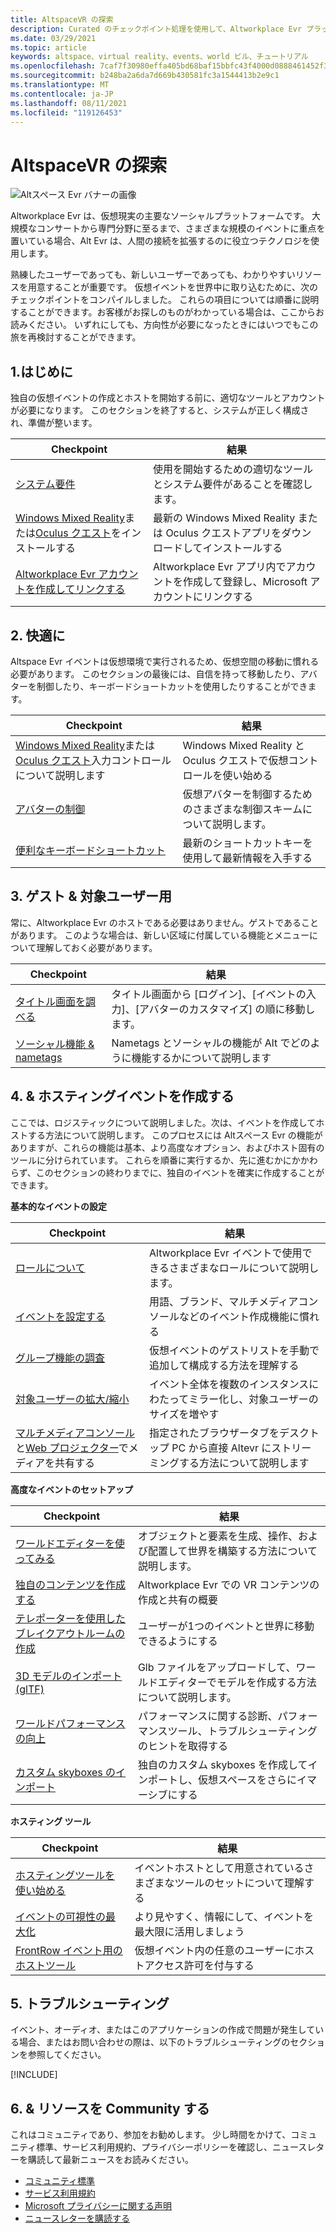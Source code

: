 ```yaml
---
title: AltspaceVR の探索
description: Curated のチェックポイント処理を使用して、Altworkplace Evr プラットフォームで仮想イベントの作成とホスティングを開始します。
ms.date: 03/29/2021
ms.topic: article
keywords: altspace、virtual reality、events、world ビル、チュートリアル
ms.openlocfilehash: 7caf7f30980effa405bd68baf15bbfc43f4000d0888461452f36a1445a0b8214
ms.sourcegitcommit: b248ba2a6da7d669b430581fc3a1544413b2e9c1
ms.translationtype: MT
ms.contentlocale: ja-JP
ms.lasthandoff: 08/11/2021
ms.locfileid: "119126453"
---
```

# <a name="exploring-altspacevr"></a>AltspaceVR の探索

![Altスペース Evr バナーの画像](images/altspace-vr-banner.png)

Altworkplace Evr は、仮想現実の主要なソーシャルプラットフォームです。 大規模なコンサートから専門分野に至るまで、さまざまな規模のイベントに重点を置いている場合、Alt Evr は、人間の接続を拡張するのに役立つテクノロジを使用します。

熟練したユーザーであっても、新しいユーザーであっても、わかりやすいリソースを用意することが重要です。 仮想イベントを世界中に取り込むために、次のチェックポイントをコンパイルしました。 これらの項目については順番に説明することができます。お客様がお探しのものがわかっている場合は、ここからお読みください。 いずれにしても、方向性が必要になったときにはいつでもこの旅を再検討することができます。

## <a name="1-getting-started"></a>1.はじめに

独自の仮想イベントの作成とホストを開始する前に、適切なツールとアカウントが必要になります。 このセクションを終了すると、システムが正しく構成され、準備が整います。

|  Checkpoint  |  結果  |
| --- | --- |
| [システム要件](getting-started/system-requirements.md) | 使用を開始するための適切なツールとシステム要件があることを確認します。 |
| [Windows Mixed Reality](getting-started/wmr-installation.md)または[Oculus クエスト](getting-started/oculus-installation.md)をインストールする| 最新の Windows Mixed Reality または Oculus クエストアプリをダウンロードしてインストールする |
| [Altworkplace Evr アカウントを作成してリンクする](getting-started/creating-and-linking-accounts.md) | Altworkplace Evr アプリ内でアカウントを作成して登録し、Microsoft アカウントにリンクする|

## <a name="2-getting-comfortable"></a>2. 快適に

Altspace Evr イベントは仮想環境で実行されるため、仮想空間の移動に慣れる必要があります。 このセクションの最後には、自信を持って移動したり、アバターを制御したり、キーボードショートカットを使用したりすることができます。

|  Checkpoint  |  結果  |
| --- | --- |
| [Windows Mixed Reality](getting-started/wmr-controls.md)または[Oculus クエスト](getting-started/oculus-controls.md)入力コントロールについて説明します | Windows Mixed Reality と Oculus クエストで仮想コントロールを使い始める |
| [アバターの制御](getting-started/avatar-controls.md) | 仮想アバターを制御するためのさまざまな制御スキームについて説明します。 |
| [便利なキーボードショートカット](getting-started/keyboard-shortcuts.md) | 最新のショートカットキーを使用して最新情報を入手する |

## <a name="3-for-guests--audiences"></a>3. ゲスト & 対象ユーザー用

常に、Altworkplace Evr のホストである必要はありません。ゲストであることがあります。 このような場合は、新しい区域に付属している機能とメニューについて理解しておく必要があります。

|  Checkpoint  |  結果  |
| --- | --- |
| [タイトル画面を調べる](community/exploring-title-screen.md) | タイトル画面から [ログイン]、[イベントの入力]、[アバターのカスタマイズ] の順に移動します。 |
| [ソーシャル機能 & nametags](faqs/nametags.md) | Nametags とソーシャルの機能が Alt でどのように機能するかについて説明します |

## <a name="4-creating--hosting-events"></a>4. & ホスティングイベントを作成する

ここでは、ロジスティックについて説明しました。次は、イベントを作成してホストする方法について説明します。 このプロセスには Altスペース Evr の機能がありますが、これらの機能は基本、より高度なオプション、およびホスト固有のツールに分けられています。 これらを順番に実行するか、先に進むかにかかわらず、このセクションの終わりまでに、独自のイベントを確実に作成することができます。

**基本的なイベントの設定**

|  Checkpoint  |  結果  |
| --- | --- |
| [ロールについて](getting-started/roles.md) | Altworkplace Evr イベントで使用できるさまざまなロールについて説明します。 |
| [イベントを設定する](tutorials/creating-an-event.md) | 用語、ブランド、マルチメディアコンソールなどのイベント作成機能に慣れる |
| [グループ機能の調査](tutorials/group-features.md) | 仮想イベントのゲストリストを手動で追加して構成する方法を理解する |
| [対象ユーザーの拡大/縮小](faqs/scaling-audiences.md) | イベント全体を複数のインスタンスにわたってミラー化し、対象ユーザーのサイズを増やす |
| [マルチメディアコンソール](tutorials/multimedia-console.md)と[Web プロジェクター](tutorials/web-projector-streaming.md)でメディアを共有する | 指定されたブラウザータブをデスクトップ PC から直接 Altevr にストリーミングする方法について説明します |

**高度なイベントのセットアップ**

|  Checkpoint  |  結果  |
| --- | --- |
| [ワールドエディターを使ってみる](world-building/world-editor-getting-started.md) | オブジェクトと要素を生成、操作、および配置して世界を構築する方法について説明します。 |
| [独自のコンテンツを作成する](community/creating-content.md) | Altworkplace Evr での VR コンテンツの作成と共有の概要 |
| [テレポーターを使用したブレイクアウトルームの作成](tutorials/teleporting.md) | ユーザーが1つのイベントと世界に移動できるようにする |
| [3D モデルのインポート (glTF)](world-building/importing-models.md) | Glb ファイルをアップロードして、ワールドエディターでモデルを作成する方法について説明します。 |
| [ワールドパフォーマンスの向上](world-building/improving-performance.md) | パフォーマンスに関する診断、パフォーマンスツール、トラブルシューティングのヒントを取得する |
| [カスタム skyboxes のインポート](world-building/uploading-custom-skyboxes.md) | 独自のカスタム skyboxes を作成してインポートし、仮想スペースをさらにイマーシブにする |

**ホスティング ツール**

|  Checkpoint  |  結果  |
| --- | --- |
| [ホスティングツールを使い始める](tutorials/host-tools-overview.md) | イベントホストとして用意されているさまざまなツールのセットについて理解する |
| [イベントの可視性の最大化](tutorials/main-events.md) | より見やすく、情報にして、イベントを最大限に活用しましょう |
| [FrontRow イベント用のホストツール](tutorials/host-tools-for-events.md) | 仮想イベント内の任意のユーザーにホストアクセス許可を付与する |

## <a name="5-troubleshooting"></a>5. トラブルシューティング

イベント、オーディオ、またはこのアプリケーションの作成で問題が発生している場合、またはお問い合わせの際は、以下のトラブルシューティングのセクションを参照してください。 

[!INCLUDE[](includes/troubleshooting.md)]

## <a name="6-community--resources"></a>6. & リソースを Community する

これはコミュニティであり、参加をお勧めします。 少し時間をかけて、コミュニティ標準、サービス利用規約、プライバシーポリシーを確認し、ニュースレターを購読して最新ニュースをお読みください。

* [コミュニティ標準](community/community-standards.md)
* [サービス利用規約](community/terms-of-service.md)
* [Microsoft プライバシーに関する声明](https://privacy.microsoft.com/privacystatement)
* [ニュースレターを購読する](community/newsletter-subscriptions.md)